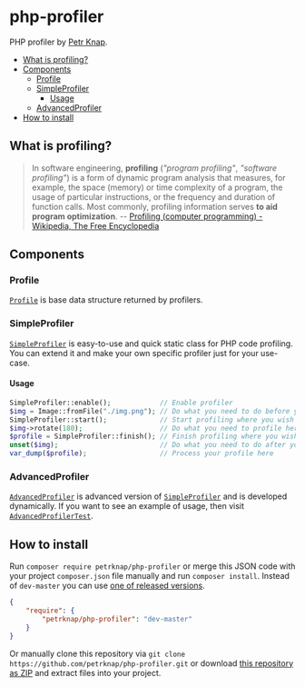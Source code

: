 # php-profiler

PHP profiler by [Petr Knap].

* [What is profiling?](#what-is-profiling)
* [Components](#components)
    * [Profile](#profile)
    * [SimpleProfiler](#simpleprofiler)
        * [Usage](#usage)
    * [AdvancedProfiler](#advancedprofiler)
* [How to install](#how-to-install)


## What is profiling?

> In software engineering, **profiling** (*"program profiling"*, *"software profiling"*) is a form of dynamic program analysis that measures, for example, the space (memory) or time complexity of a program, the usage of particular instructions, or the frequency and duration of function calls. Most commonly, profiling information serves **to aid program optimization**.
-- [Profiling (computer programming) - Wikipedia, The Free Encyclopedia]


## Components

### Profile

[`Profile`] is base data structure returned by profilers.


### SimpleProfiler

[`SimpleProfiler`] is easy-to-use and quick static class for PHP code profiling. You can extend it and make your own specific profiler just for your use-case.

#### Usage

```php
SimpleProfiler::enable();            // Enable profiler
$img = Image::fromFile("./img.png"); // Do what you need to do before you start profiling
SimpleProfiler::start();             // Start profiling where you wish to start profiling
$img->rotate(180);                   // Do what you need to profile here
$profile = SimpleProfiler::finish(); // Finish profiling where you wish to finish profiling
unset($img);                         // Do what you need to do after you finish profiling
var_dump($profile);                  // Process your profile here
```


### AdvancedProfiler

[`AdvancedProfiler`] is advanced version of [`SimpleProfiler`] and is developed dynamically. If you want to see an example of usage, then visit [`AdvancedProfilerTest`].


## How to install

Run `composer require petrknap/php-profiler` or merge this JSON code with your project `composer.json` file manually and run `composer install`. Instead of `dev-master` you can use [one of released versions].

```json
{
    "require": {
        "petrknap/php-profiler": "dev-master"
    }
}
```

Or manually clone this repository via `git clone https://github.com/petrknap/php-profiler.git` or download [this repository as ZIP] and extract files into your project.



[Petr Knap]:http://petrknap.cz/
[Profiling (computer programming) - Wikipedia, The Free Encyclopedia]:https://en.wikipedia.org/w/index.php?title=Profiling_(computer_programming)&oldid=697419059
[`Profile`]:https://github.com/petrknap/php-profiler/blob/master/src/Profiler/Profile.php
[`SimpleProfiler`]:https://github.com/petrknap/php-profiler/blob/master/src/Profiler/SimpleProfiler.php
[`AdvancedProfiler`]:https://github.com/petrknap/php-profiler/blob/master/src/Profiler/AdvancedProfiler.php
[`AdvancedProfilerTest`]:https://github.com/petrknap/php-profiler/blob/master/tests/Profiler/AdvancedProfilerTest.php
[one of released versions]:https://github.com/petrknap/php-profiler/releases
[this repository as ZIP]:https://github.com/petrknap/php-profiler/archive/master.zip
